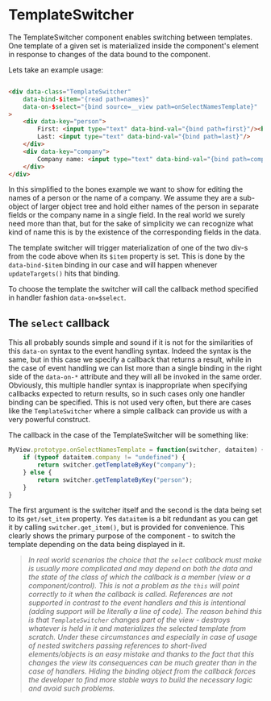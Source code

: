 # TemplateSwitcher

The TemplateSwitcher component enables switching between templates. One template of a given set is materialized inside the component's element in response to changes of the data bound to the component.

Lets take an example usage:

```HTML

<div data-class="TemplateSwitcher"
    data-bind-$item="{read path=names}"
    data-on-$select="{bind source=__view path=onSelectNamesTemplate}"
>
    <div data-key="person">
        First: <input type="text" data-bind-val="{bind path=first}"/><br/>
        Last: <input type="text" data-bind-val="{bind path=last}"/>
    </div>
    <div data-key="company">
        Company name: <input type="text" data-bind-val="{bind path=company}"/>
    </div>
</div>
```

In this simplified to the bones example we want to show for editing the names of a person or the name of a company. We assume they are a sub-object of larger object tree and hold either names of the person in separate fields or the company name in a single field. In the real world we surely need more than that, but for the sake of simplicity we can recognize what kind of name this is by the existence of the corresponding fields in the data.

The template switcher will trigger materialization of one of the two div-s from the code above when its `$item` property is set. This is done by the `data-bind-$item` binding in our case and will happen whenever `updateTargets()` hits that binding.

To choose the template the switcher will call the callback method specified in handler fashion `data-on=$select`. 

## The `select` callback

This all probably sounds simple and sound if it is not for the similarities of this `data-on` syntax to the event handling syntax. Indeed the syntax is the same, but in this case we specify a callback that returns a result, while in the case of event handling we can list more than a single binding in the right side of the `data-on-*` attribute and they will all be invoked in the same order. Obviously, this multiple handler syntax is inappropriate when specifying callbacks expected to return results, so in such cases only one handler binding can be specified. This is not used very often, but there are cases like the `TemplateSwitcher` where a simple callback can provide us with a very powerful construct.

The callback in the case of the TemplateSwitcher will be something like:

```Javascript
MyView.prototype.onSelectNamesTemplate = function(switcher, dataitem) {
    if (typeof dataitem.company != "undefined") {
        return switcher.getTemplateByKey("company");
    } else {
        return switcher.getTemplateByKey("person");
    }
}
```

The first argument is the switcher itself and the second is the data being set to its `get/set_item` property. Yes `dataitem` is a bit redundant as you can get it by calling `switcher.get_item()`, but is provided for convenience. This clearly shows the primary purpose of the component - to switch the template depending on the data being displayed in it.

> _In real world scenarios the choice that the `select` callback must make is usually more complicated and may depend on both the data and the state of the class of which the callback is a member (view or a component/control). This is not a problem as the `this` will point correctly to it when the callback is called. References are not supported in contrast to the event handlers and this is intentional (adding support will be literally a line of code). The reason behind this is that `TemplateSwitcher` changes part of the view - destroys whatever is held in it and materializes the selected template from scratch. Under these circumstances and especially in case of usage of nested switchers passing references to short-lived elements/objects is an easy mistake and thanks to the fact that this changes the view its consequences can be much greater than in the case of handlers. Hiding the binding object from the callback forces the developer to find more stable ways to build the necessary logic and avoid such problems._